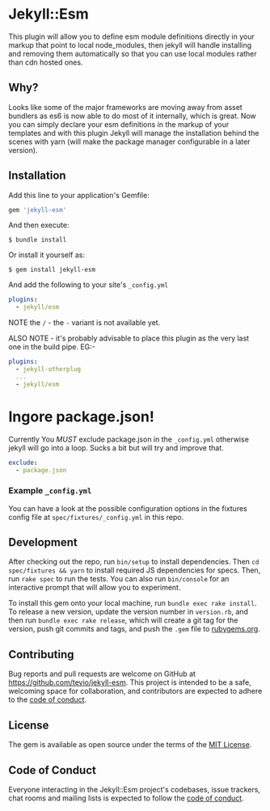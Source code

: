 # Jekyll::Esm

This plugin will allow you to define esm module definitions directly in your markup that point to local node_modules, then jekyll will handle installing and removing them automatically so that you can use local modules rather than cdn hosted ones.

## Why?

Looks like some of the major frameworks are moving away from asset bundlers as es6 is now able to do most of it internally, which is great. Now you can simply declare your esm definitions in the markup of your templates and with this plugin Jekyll will manage the installation behind the scenes with yarn (will make the package manager configurable in a later version).


## Installation

Add this line to your application's Gemfile:

```ruby
gem 'jekyll-esm'
```

And then execute:

    $ bundle install

Or install it yourself as:

    $ gem install jekyll-esm

And add the following to your site's `_config.yml`

```yml
plugins:
  - jekyll/esm
```

NOTE the `/` - the `-` variant is not available yet.

ALSO NOTE - it's probably advisable to place this plugin as the very last one in the build pipe. EG:-

```yml
plugins:
  - jekyll-otherplug
  ...
  - jekyll/esm
```

# Ingore package.json!
Currently You *MUST* exclude package.json in the `_config.yml` otherwise jekyll will go into a loop. Sucks a bit but will try and improve that.

```yml
exclude:
  - package.json
```

### Example `_config.yml`

You can have a look at the possible configuration options in the fixtures config file at `spec/fixtures/_config.yml` in this repo.

## Development

After checking out the repo, run `bin/setup` to install dependencies. Then `cd spec/fixtures && yarn` to install required JS dependencies for specs. Then, run `rake spec` to run the tests. You can also run `bin/console` for an interactive prompt that will allow you to experiment.

To install this gem onto your local machine, run `bundle exec rake install`. To release a new version, update the version number in `version.rb`, and then run `bundle exec rake release`, which will create a git tag for the version, push git commits and tags, and push the `.gem` file to [rubygems.org](https://rubygems.org).

## Contributing

Bug reports and pull requests are welcome on GitHub at https://github.com/tevio/jekyll-esm. This project is intended to be a safe, welcoming space for collaboration, and contributors are expected to adhere to the [code of conduct](https://github.com/tevio/jekyll-esm/blob/master/CODE_OF_CONDUCT.md).


## License

The gem is available as open source under the terms of the [MIT License](https://opensource.org/licenses/MIT).

## Code of Conduct

Everyone interacting in the Jekyll::Esm project's codebases, issue trackers, chat rooms and mailing lists is expected to follow the [code of conduct](https://github.com/[USERNAME]/jekyll-esm/blob/master/CODE_OF_CONDUCT.md).
